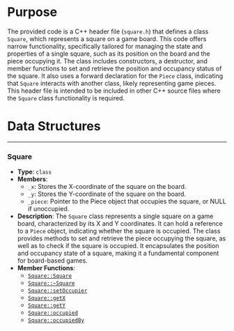 # Purpose
The provided code is a C++ header file (`square.h`) that defines a class `Square`, which represents a square on a game board. This code offers narrow functionality, specifically tailored for managing the state and properties of a single square, such as its position on the board and the piece occupying it. The class includes constructors, a destructor, and member functions to set and retrieve the position and occupancy status of the square. It also uses a forward declaration for the `Piece` class, indicating that `Square` interacts with another class, likely representing game pieces. This header file is intended to be included in other C++ source files where the `Square` class functionality is required.
# Data Structures

---
### Square<!-- {{#data_structure:Square}} -->
- **Type**: `class`
- **Members**:
    - `_x`: Stores the X-coordinate of the square on the board.
    - `_y`: Stores the Y-coordinate of the square on the board.
    - `_piece`: Pointer to the Piece object that occupies the square, or NULL if unoccupied.
- **Description**: The `Square` class represents a single square on a game board, characterized by its X and Y coordinates. It can hold a reference to a `Piece` object, indicating whether the square is occupied. The class provides methods to set and retrieve the piece occupying the square, as well as to check if the square is occupied. It encapsulates the position and occupancy state of a square, making it a fundamental component for board-based games.
- **Member Functions**:
    - [`Square::Square`](square.cpp.driver.md#SquareSquare)
    - [`Square::~Square`](square.cpp.driver.md#SquareSquare)
    - [`Square::setOccupier`](square.cpp.driver.md#SquaresetOccupier)
    - [`Square::getX`](square.cpp.driver.md#SquaregetX)
    - [`Square::getY`](square.cpp.driver.md#SquaregetY)
    - [`Square::occupied`](square.cpp.driver.md#Squareoccupied)
    - [`Square::occupiedBy`](square.cpp.driver.md#SquareoccupiedBy)


